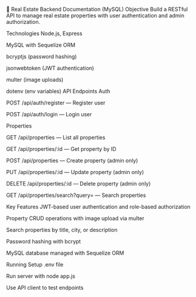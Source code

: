 🏡 Real Estate Backend Documentation (MySQL)
Objective
Build a RESTful API to manage real estate properties with user authentication and admin authorization.

Technologies
Node.js, Express

MySQL with Sequelize ORM

bcryptjs (password hashing)

jsonwebtoken (JWT authentication)

multer (image uploads)

dotenv (env variables)
API Endpoints
Auth

POST /api/auth/register — Register user

POST /api/auth/login — Login user

Properties

GET /api/properties — List all properties

GET /api/properties/:id — Get property by ID

POST /api/properties — Create property (admin only)

PUT /api/properties/:id — Update property (admin only)

DELETE /api/properties/:id — Delete property (admin only)

GET /api/properties/search?query= — Search properties

Key Features
JWT-based user authentication and role-based authorization

Property CRUD operations with image upload via multer

Search properties by title, city, or description

Password hashing with bcrypt

MySQL database managed with Sequelize ORM

Running
Setup .env file

Run server with node app.js

Use API client to test endpoints
